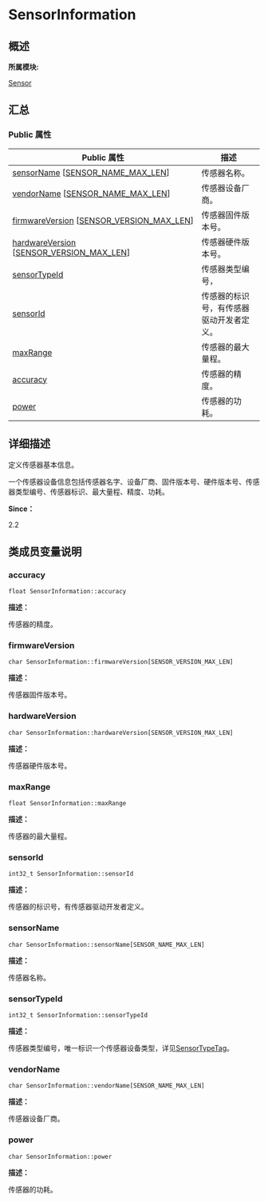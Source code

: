 # SensorInformation


## **概述**

**所属模块:**

[Sensor](_sensor.md)


## **汇总**


### Public 属性

  | Public&nbsp;属性 | 描述 | 
| -------- | -------- |
| [sensorName](#sensorname)&nbsp;[[SENSOR_NAME_MAX_LEN](_sensor.md#sensornamemaxlen)] | 传感器名称。 | 
| [vendorName](#vendorname)&nbsp;[[SENSOR_NAME_MAX_LEN](_sensor.md#sensornamemaxlen)] | 传感器设备厂商。 | 
| [firmwareVersion](#firmwareversion)&nbsp;[[SENSOR_VERSION_MAX_LEN](_sensor.md#sensorversionmaxlen)] | 传感器固件版本号。 | 
| [hardwareVersion](#hardwareversion)<br/>[[SENSOR_VERSION_MAX_LEN](_sensor.md#sensorversionmaxlen)] | 传感器硬件版本号。 | 
| [sensorTypeId](#sensortypeid) | 传感器类型编号， | 
| [sensorId](#sensorid) | 传感器的标识号，有传感器驱动开发者定义。 | 
| [maxRange](#maxrange) | 传感器的最大量程。 | 
| [accuracy](#accuracy) | 传感器的精度。 | 
| [power](#power) | 传感器的功耗。 | 


## **详细描述**

定义传感器基本信息。

一个传感器设备信息包括传感器名字、设备厂商、固件版本号、硬件版本号、传感器类型编号、传感器标识、最大量程、精度、功耗。

**Since：**

2.2


## **类成员变量说明**


### accuracy

  
```
float SensorInformation::accuracy
```

**描述：**

传感器的精度。


### firmwareVersion

  
```
char SensorInformation::firmwareVersion[SENSOR_VERSION_MAX_LEN]
```

**描述：**

传感器固件版本号。


### hardwareVersion

  
```
char SensorInformation::hardwareVersion[SENSOR_VERSION_MAX_LEN]
```

**描述：**

传感器硬件版本号。


### maxRange

  
```
float SensorInformation::maxRange
```

**描述：**

传感器的最大量程。


### sensorId

  
```
int32_t SensorInformation::sensorId
```

**描述：**

传感器的标识号，有传感器驱动开发者定义。


### sensorName

  
```
char SensorInformation::sensorName[SENSOR_NAME_MAX_LEN]
```

**描述：**

传感器名称。


### sensorTypeId

  
```
int32_t SensorInformation::sensorTypeId
```

**描述：**

传感器类型编号，唯一标识一个传感器设备类型，详见[SensorTypeTag](_sensor.md#sensortypetag)。


### vendorName

  
```
char SensorInformation::vendorName[SENSOR_NAME_MAX_LEN]
```

**描述：**

传感器设备厂商。


### power

  
```
char SensorInformation::power
```

**描述：**

传感器的功耗。
